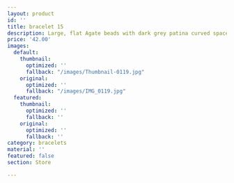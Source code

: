 ```yaml
---
layout: product
id: ''
title: bracelet 15
description: Large, flat Agate beads with dark grey patina curved spacer beads.
price: '42.00'
images:
  default:
    thumbnail:
      optimized: ''
      fallback: "/images/Thumbnail-0119.jpg"
    original:
      optimized: ''
      fallback: "/images/IMG_0119.jpg"
  featured:
    thumbnail:
      optimized: ''
      fallback: ''
    original:
      optimized: ''
      fallback: ''
category: bracelets
material: ''
featured: false
section: Store

---
```

